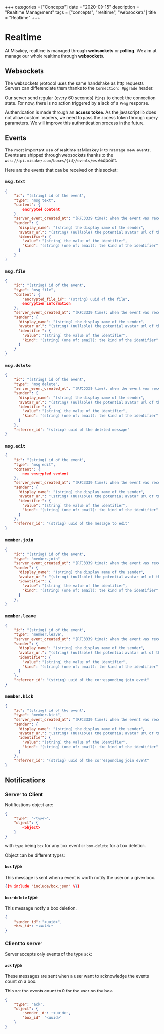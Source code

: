 +++
categories = ["Concepts"]
date = "2020-09-15"
description = "Realtime Management"
tags = ["concepts", "realtime", "websockets"]
title = "Realtime"
+++

# Realtime

At Misakey, realtime is managed through **websockets** or **polling**.
We aim at manage our whole realtime through **websockets**.

## Websockets

The websockets protocol uses the same handshake as http requests.
Servers can differenciate them thanks to the `Connection: Upgrade` header.

Our server send regular (every 60 seconds) `Pings` to check the connection state.
For now, there is no action triggered by a lack of a `Pong` response.

Authentication is made through an **access token**. 
As the javascript lib does not allow custom headers, we need to
pass the access token through query parameters.
We will improve this authentication process in the future.

## Events

The most important use of realtime at Misakey is to manage new events.
Events are shipped through websockets thanks to the `wss://api.misakey.com/boxes/{id}/events/ws` endpoint.

Here are the events that can be received on this socket:

### `msg.text`

```json
{
    "id": "(string) id of the event",
    "type": "msg.text",
    "content": {
        encrypted content
    },
    "server_event_created_at": "(RFC3339 time): when the event was received by the server",
    "sender": {
      "display_name": "(string) the display name of the sender",
      "avatar_url": "(string) (nullable) the potential avatar url of the sender",
      "identifier": {
        "value": "(string) the value of the identifier",
        "kind": "(string) (one of: email): the kind of the identifier"
      }
    }
}
```

### `msg.file`

```json
{
    "id": "(string) id of the event",
    "type": "msg.file",
    "content": {
        "encrypted_file_id": "(string) uuid of the file",
        encryption information
    },
    "server_event_created_at": "(RFC3339 time): when the event was received by the server",
    "sender": {
      "display_name": "(string) the display name of the sender",
      "avatar_url": "(string) (nullable) the potential avatar url of the sender",
      "identifier": {
        "value": "(string) the value of the identifier",
        "kind": "(string) (one of: email): the kind of the identifier"
      }
    }
}
```

### `msg.delete`

```json
{
    "id": "(string) id of the event",
    "type": "msg.delete",
    "server_event_created_at": "(RFC3339 time): when the event was received by the server",
    "sender": {
      "display_name": "(string) the display name of the sender",
      "avatar_url": "(string) (nullable) the potential avatar url of the sender",
      "identifier": {
        "value": "(string) the value of the identifier",
        "kind": "(string) (one of: email): the kind of the identifier"
      }
    },
    "referrer_id": "(string) uuid of the deleted message"
}
```
### `msg.edit`

```json
{
    "id": "(string) id of the event",
    "type": "msg.edit",
    "content": {
        new encrypted content
    },
    "server_event_created_at": "(RFC3339 time): when the event was received by the server",
    "sender": {
      "display_name": "(string) the display name of the sender",
      "avatar_url": "(string) (nullable) the potential avatar url of the sender",
      "identifier": {
        "value": "(string) the value of the identifier",
        "kind": "(string) (one of: email): the kind of the identifier"
      }
    },
    "referrer_id": "(string) uuid of the message to edit"
}
```

### `member.join`

```json
{
    "id": "(string) id of the event",
    "type": "member.join",
    "server_event_created_at": "(RFC3339 time): when the event was received by the server",
    "sender": {
      "display_name": "(string) the display name of the sender",
      "avatar_url": "(string) (nullable) the potential avatar url of the sender",
      "identifier": {
        "value": "(string) the value of the identifier",
        "kind": "(string) (one of: email): the kind of the identifier"
      }
    },
}
```

### `member.leave`

```json
{
    "id": "(string) id of the event",
    "type": "member.leave",
    "server_event_created_at": "(RFC3339 time): when the event was received by the server",
    "sender": {
      "display_name": "(string) the display name of the sender",
      "avatar_url": "(string) (nullable) the potential avatar url of the sender",
      "identifier": {
        "value": "(string) the value of the identifier",
        "kind": "(string) (one of: email): the kind of the identifier"
      }
    },
    "referrer_id": "(string) uuid of the corresponding join event"
}
```

### `member.kick`

```json
{
    "id": "(string) id of the event",
    "type": "member.kick",
    "server_event_created_at": "(RFC3339 time): when the event was received by the server",
    "sender": {
      "display_name": "(string) the display name of the sender",
      "avatar_url": "(string) (nullable) the potential avatar url of the sender",
      "identifier": {
        "value": "(string) the value of the identifier",
        "kind": "(string) (one of: email): the kind of the identifier"
      }
    },
    "referrer_id": "(string) uuid of the corresponding join event"
}
```

## Notifications

### Server to Client

Notifications object are:

```json
{
    "type": "<type>",
    "object": {
        <object>
    }
}
```

with `type` being `box` for any box event or `box-delete` for a box deletion.

Object can be different types:

#### `box` type

This message is sent when a event is worth notify the user on a given box.

```json
{{% include "include/box.json" %}}
```

#### `box-delete` type

This message notify a box deletion.

```json
{
    "sender_id": "<uuid>",
    "box_id": "<uuid>"
}
```

### Client to server

Server accepts only events of the type `ack`:

#### `ack` type

These messages are sent when a user want to acknowledge the events count on a box.

This set the events count to 0 for the user on the box.

```json
{
    "type": "ack",
    "object": {
        "sender_id": "<uuid>",
        "box_id": "<uuid>"
    }
}
```
